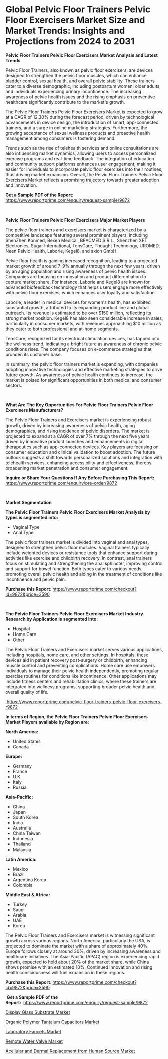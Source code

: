 <p><h1>Global Pelvic Floor Trainers Pelvic Floor Exercisers Market Size and Market Trends: Insights and Projections from 2024 to 2031</h1></p><p><strong>Pelvic Floor Trainers Pelvic Floor Exercisers Market Analysis and Latest Trends</strong></p>
<p><p>Pelvic Floor Trainers, also known as pelvic floor exercisers, are devices designed to strengthen the pelvic floor muscles, which can enhance bladder control, sexual health, and overall pelvic stability. These trainers cater to a diverse demographic, including postpartum women, older adults, and individuals experiencing urinary incontinence. The increasing awareness of pelvic health issues and the rising emphasis on preventive healthcare significantly contribute to the market's growth.</p><p>The Pelvic Floor Trainers Pelvic Floor Exercisers Market is expected to grow at a CAGR of 12.30% during the forecast period, driven by technological advancements in device design, the introduction of smart, app-connected trainers, and a surge in online marketing strategies. Furthermore, the growing acceptance of sexual wellness products and proactive health management among consumers is fostering demand. </p><p>Trends such as the rise of telehealth services and online consultations are also influencing market dynamics, allowing users to access personalized exercise programs and real-time feedback. The integration of education and community support platforms enhances user engagement, making it easier for individuals to incorporate pelvic floor exercises into their routines, thus driving market expansion. Overall, the Pelvic Floor Trainers Pelvic Floor Exercisers Market reflects a promising trajectory towards greater adoption and innovation.</p></p>
<p><strong>Get a Sample PDF of the Report:&nbsp;</strong> <a href="https://www.reportprime.com/enquiry/request-sample/9872">https://www.reportprime.com/enquiry/request-sample/9872</a></p>
<p>&nbsp;</p>
<p><strong>Pelvic Floor Trainers Pelvic Floor Exercisers Major Market Players</strong></p>
<p><p>The pelvic floor trainers and exercisers market is characterized by a competitive landscape featuring several prominent players, including ShenZhen Konmed, Bexen Medical, BEACMED S.R.L., Shenzhen XFT Electronics, Sugar International, TensCare, Thought Technology, UROMED, Neen Pelvic Health, Laborie, Kegel8, and axion GmbH. </p><p>Pelvic floor health is gaining increased recognition, leading to a projected market growth of around 7-9% annually through the next few years, driven by an aging population and rising awareness of pelvic health issues. Companies are focusing on innovation and product differentiation to capture market share. For instance, Laborie and Kegel8 are known for advanced biofeedback technology that helps users engage more effectively with pelvic floor exercises, which enhances user loyalty and satisfaction.</p><p>Laborie, a leader in medical devices for women's health, has exhibited substantial growth, attributed to its expanding product line and global outreach. Its revenue is estimated to be over $150 million, reflecting its strong market position. Kegel8 has also seen considerable increase in sales, particularly in consumer markets, with revenues approaching $10 million as they cater to both professional and at-home segments.</p><p>TensCare, recognized for its electrical stimulation devices, has tapped into the wellness trend, indicating a bright future as awareness of chronic pelvic conditions rises. The company focuses on e-commerce strategies that broaden its customer base.</p><p>In summary, the pelvic floor trainers market is expanding, with companies adopting innovative technologies and effective marketing strategies to drive future growth. As awareness of pelvic health continues to increase, the market is poised for significant opportunities in both medical and consumer sectors.</p></p>
<p>&nbsp;</p>
<p><strong>What Are The Key Opportunities For Pelvic Floor Trainers Pelvic Floor Exercisers Manufacturers?</strong></p>
<p><p>The Pelvic Floor Trainers and Exercisers market is experiencing robust growth, driven by increasing awareness of pelvic health, aging demographics, and rising incidence of pelvic disorders. The market is projected to expand at a CAGR of over 7% through the next five years, driven by innovative product launches and enhancements in digital therapeutics such as app-connected devices. Key players are focusing on consumer education and clinical validation to boost adoption. The future outlook suggests a shift towards personalized solutions and integration with telehealth services, enhancing accessibility and effectiveness, thereby broadening market penetration and consumer engagement.</p></p>
<p><strong>Inquire or Share Your Questions If Any Before Purchasing This Report:</strong> <a href="https://www.reportprime.com/enquiry/pre-order/9872">https://www.reportprime.com/enquiry/pre-order/9872</a></p>
<p>&nbsp;</p>
<p><strong>Market Segmentation</strong></p>
<p><strong>The Pelvic Floor Trainers Pelvic Floor Exercisers Market Analysis by types is segmented into:</strong></p>
<p><ul><li>Vaginal Type</li><li>Anal Type</li></ul></p>
<p><p>The pelvic floor trainers market is divided into vaginal and anal types, designed to strengthen pelvic floor muscles. Vaginal trainers typically include weighted devices or resistance tools that enhance support during activities like exercise and childbirth recovery. In contrast, anal trainers focus on stimulating and strengthening the anal sphincter, improving control and support for bowel function. Both types cater to various needs, promoting overall pelvic health and aiding in the treatment of conditions like incontinence and pelvic pain.</p></p>
<p><strong>Purchase this Report:&nbsp;</strong><a href="https://www.reportprime.com/checkout?id=9872&price=3590">https://www.reportprime.com/checkout?id=9872&price=3590</a></p>
<p>&nbsp;</p>
<p><strong>The Pelvic Floor Trainers Pelvic Floor Exercisers Market Industry Research by Application is segmented into:</strong></p>
<p><ul><li>Hospital</li><li>Home Care</li><li>Other</li></ul></p>
<p><p>The Pelvic Floor Trainers and Exercisers market serves various applications, including hospitals, home care, and other settings. In hospitals, these devices aid in patient recovery post-surgery or childbirth, enhancing muscle control and preventing complications. Home care use empowers individuals to manage their pelvic health independently, promoting regular exercise routines for conditions like incontinence. Other applications may include fitness centers and rehabilitation clinics, where these trainers are integrated into wellness programs, supporting broader pelvic health and overall quality of life.</p></p>
<p><a href="https://www.reportprime.com/pelvic-floor-trainers-pelvic-floor-exercisers-r9872">&nbsp;https://www.reportprime.com/pelvic-floor-trainers-pelvic-floor-exercisers-r9872</a></p>
<p><strong>In terms of Region, the Pelvic Floor Trainers Pelvic Floor Exercisers Market Players available by Region are:</strong></p>
<p>
    <p> <strong> North America: </strong>
        <ul>
            <li>United States</li>
            <li>Canada</li>
        </ul>
        </p> 
    <p> <strong> Europe: </strong>
        <ul>
            <li>Germany</li>
            <li>France</li>
            <li>U.K.</li>
            <li>Italy</li>
            <li>Russia</li>
        </ul>
        </p> 
    <p> <strong> Asia-Pacific: </strong>
        <ul>
            <li>China</li>
            <li>Japan</li>
            <li>South Korea</li>
            <li>India</li>
            <li>Australia</li>
            <li>China Taiwan</li>
            <li>Indonesia</li>
            <li>Thailand</li>
            <li>Malaysia</li>
        </ul>
        </p> 
    <p> <strong> Latin America: </strong>
        <ul>
            <li>Mexico</li>
            <li>Brazil</li>
            <li>Argentina Korea</li>
            <li>Colombia</li>
        </ul>
        </p> 
    <p> <strong> Middle East & Africa: </strong>
        <ul>
            <li>Turkey</li>
            <li>Saudi</li>
            <li>Arabia</li>
            <li>UAE</li>
            <li>Korea</li>
        </ul>
    </p>
    </p>
<p><p>The Pelvic Floor Trainers and Exercisers market is witnessing significant growth across various regions. North America, particularly the USA, is projected to dominate the market with a share of approximately 40%. Europe follows closely at around 30%, driven by increasing awareness and healthcare initiatives. The Asia-Pacific (APAC) region is experiencing rapid growth, expected to hold about 20% of the market share, while China shows promise with an estimated 10%. Continued innovation and rising health consciousness will fuel expansion in these regions.</p></p>
<p><strong>Purchase this Report: </strong><a href="https://www.reportprime.com/checkout?id=9872&price=3590">https://www.reportprime.com/checkout?id=9872&price=3590</a></p>
<p>&nbsp;<strong>Get a Sample PDF of the Report:&nbsp;&nbsp;</strong><a href="https://www.reportprime.com/enquiry/request-sample/9872">https://www.reportprime.com/enquiry/request-sample/9872</a></p>
<p><strong></strong></p>
<p><p><a href="https://medium.com/@adrainratke1972/the-global-market-overview-of-the-display-glass-substrate-market-provides-a-unique-perspective-on-9e8da044c9ee?postPublishedType=initial">Display Glass Substrate Market</a></p><p><a href="https://medium.com/@adrainratke1972/organic-polymer-tantalum-capacitors-industry-analysis-report-its-market-size-share-trends-by-251df83861da">Organic Polymer Tantalum Capacitors Market</a></p><p><a href="https://www.linkedin.com/pulse/laboratory-faucets-market-emerging-trends-future-prospects-sywjf?trackingId=nalnRPlORMGNvJFnUhCu2w%3D%3D">Laboratory Faucets Market</a></p><p><a href="https://www.linkedin.com/pulse/remote-water-valve-market-size-segmentation-trends-growth-1kigf?trackingId=fNCW9lR0QlWGVd7SMnIkCg%3D%3D">Remote Water Valve Market</a></p><p><a href="https://issuu.com/reportprime-2/docs/acellular-and-dermal-replacement-fr_92338fefb0f25e">Acellular and Dermal Replacement from Human Source Market</a></p></p>
